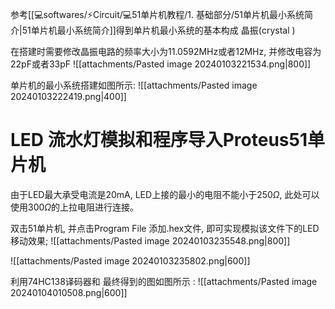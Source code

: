 参考[[💻softwares/⚡Circuit/💻51单片机教程/1. 基础部分/51单片机最小系统简介|51单片机最小系统简介]]得到单片机最小系统的基本构成
晶振(crystal ) 

在搭建时需要修改晶振电路的频率大小为11.0592MHz或者12MHz, 并修改电容为22pF或者33pF
![[attachments/Pasted image 20240103221534.png|800]]

单片机的最小系统搭建如图所示:
![[attachments/Pasted image 20240103222419.png|400]]

# LED 流水灯模拟和程序导入Proteus51单片机

由于LED最大承受电流是20mA, LED上接的最小的电阻不能小于250$\Omega$, 此处可以使用300$\Omega$的上拉电阻进行连接。 

双击51单片机, 并点击Program File 添加.hex文件, 即可实现模拟该文件下的LED移动效果;
![[attachments/Pasted image 20240103235548.png|800]]

![[attachments/Pasted image 20240103235802.png|600]]

利用74HC138译码器和
最终得到的图如图所示 : 
![[attachments/Pasted image 20240104010508.png|600]]
